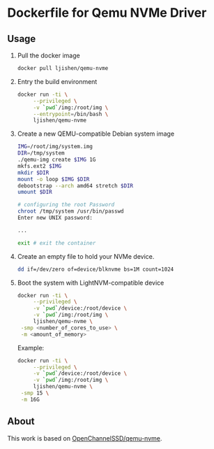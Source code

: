 # Dockerfile for Qemu NVMe Driver

## Usage

1. Pull the docker image
   ```bash
   docker pull ljishen/qemu-nvme
   ```
1. Entry the build environment
   ```bash
   docker run -ti \
        --privileged \
        -v `pwd`/img:/root/img \
        --entrypoint=/bin/bash \
        ljishen/qemu-nvme
   ```
1. Create a new QEMU-compatible Debian system image
   ```bash
   IMG=/root/img/system.img
   DIR=/tmp/system
   ./qemu-img create $IMG 1G
   mkfs.ext2 $IMG
   mkdir $DIR
   mount -o loop $IMG $DIR
   debootstrap --arch amd64 stretch $DIR
   umount $DIR
   
   # configuring the root Password
   chroot /tmp/system /usr/bin/passwd
   Enter new UNIX password:

   ...

   exit # exit the container
   ```
1. Create an empty file to hold your NVMe device.
   ```bash
   dd if=/dev/zero of=device/blknvme bs=1M count=1024
   ``` 
1. Boot the system with LightNVM-compatible device
   ```bash
   docker run -ti \
        --privileged \
        -v `pwd`/device:/root/device \
        -v `pwd`/img:/root/img \
        ljishen/qemu-nvme \
	-smp <number_of_cores_to_use> \
	-m <amount_of_memory>
   ```
   Example:
   ```bash
   docker run -ti \
        --privileged \
        -v `pwd`/device:/root/device \
        -v `pwd`/img:/root/img \
        ljishen/qemu-nvme \
	-smp 15 \
	-m 16G
   ```

## About

This work is based on [OpenChannelSSD/qemu-nvme](https://github.com/OpenChannelSSD/qemu-nvme).
